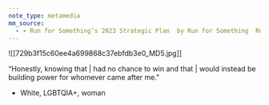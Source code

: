 ```yaml
---
note_type: metamedia
mm_source:
  - - Run for Something’s 2023 Strategic Plan  by Run for Something  Run for Something  Medium.md
---
```


![[729b3f15c60ee4a699868c37ebfdb3e0_MD5.jpg]]

“Honestly, knowing that | had no chance to win
and that | would instead be building power for
whomever came after me."

- White, LGBTQIA+, woman

